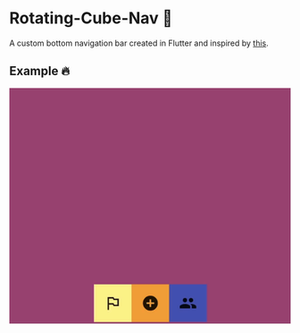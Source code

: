 # Rotating-Cube-Nav 🔄
A custom bottom navigation bar created in Flutter and inspired by <a href="https://dribbble.com/shots/4811135-Tab-Bar-Cube-Interaction">this</a>.

## Example 🔥
<p align="center">
  <img src="https://github.com/georgiani/Rotating-Cube-Nav/blob/master/screens/Hnet-image.gif">
</p>
